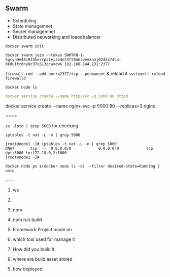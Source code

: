 ## Swarm

- Scheduling 
- State managemnet 
- Secret managemnet
- Distributed networking and loaodbalancer 


`docker swarm init`

```
docker swarm join --token SWMTKN-1-5gryn9e48z923herrpq1eizedn23ft8nkzvemkaaj0243x74cu-0kduitrdny0c37u513ocwvcw6 192.168.144.131:2377
```

`firewall-cmd --add-port=2377/tcp --permanent` & reload it `systemctl reload firewalld` 


`docker node ls`


```yaml
docker service create --name http-svc -p 5000:80 httpd
```

docker service create --name nginx-svc -p 5000:80 --replicas=3 nginx



====

`ss -lptn | grep 5000` for checking 

`iptables -t nat -L -n | grep 5000`

```linux
[root@node1 ~]# iptables -t nat -L -n | grep 5000
DNAT       tcp  --  0.0.0.0/0            0.0.0.0/0            tcp dpt:5000 to:172.18.0.2:5000
[root@node1 ~]#
```

`docker node ps $(docker node ls -q) --filter desired-state=Running | uniq`


===

1. we
2. 
3. npm
4. npm run build 

1. Framework Project made on 
2. which tool used for manage it 
3. How did you build it. 
4. where are build asset stored
5. how deployed